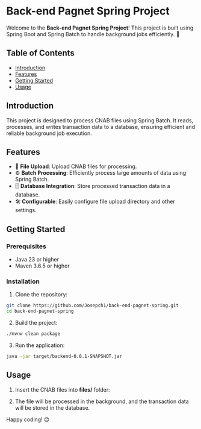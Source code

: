 # Back-end Pagnet Spring Project

Welcome to the **Back-end Pagnet Spring Project**! This project is built using Spring Boot and Spring Batch to handle background jobs efficiently. 🚀

## Table of Contents

- [Introduction](#-introduction)
- [Features](#-features)
- [Getting Started](#-getting-started)
- [Usage](#-usage)

## Introduction

This project is designed to process CNAB files using Spring Batch. It reads, processes, and writes transaction data to a database, ensuring efficient and reliable background job execution.

## Features

- 📂 **File Upload**: Upload CNAB files for processing.
- ⚙️ **Batch Processing**: Efficiently process large amounts of data using Spring Batch.
- 🗄️ **Database Integration**: Store processed transaction data in a database.
- 🛠️ **Configurable**: Easily configure file upload directory and other settings.

## Getting Started

### Prerequisites

- Java 23 or higher
- Maven 3.6.5 or higher

### Installation

1. Clone the repository:

  ```sh
  git clone https://github.com/Josepch1/back-end-pagnet-spring.git
  cd back-end-pagnet-spring
  ```

2. Build the project:

  ```sh
  ./mvnw clean package
  ```

3. Run the application:

  ```sh
  java -jar target/backend-0.0.1-SNAPSHOT.jar
  ```

## Usage

1. Insert the CNAB files into **files/** folder:

2. The file will be processed in the background, and the transaction data will be stored in the database.

Happy coding! 😊